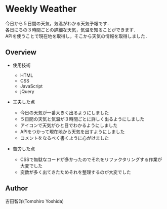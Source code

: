 Weekly Weather
====
今日から５日間の天気，気温がわかる天気予報です．<br>
各日にちの３時間ごとの詳細な天気，気温を知ることができます．<br>
APIを使うことで現在地を取得し，そこから天気の情報を取得しました．
## Overview
- 使用技術
  - HTML
  - CSS
  - JavaScript
  - jQuery

- 工夫した点
  - 今日の天気が一番大きく出るようにしました
  - ５日間の天気と気温が３時間ごとに詳しく出るようにしました
  - アイコンで天気がひと目でわかるようにしました
  - APIをつかって現在地から天気を出すようにしました
  - コメントをなるべく書くように心がけました
- 苦労した点
  - CSSで無駄なコードが多かったのでそれをリファクタリングする作業が大変でした
  - 変数が多く出てきたためそれを整理するのが大変でした
## Author 
吉田智洋(Tomohiro Yoshida)

